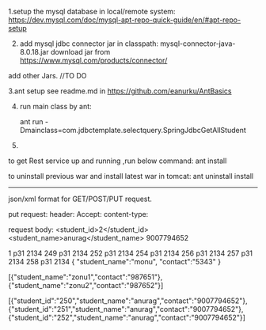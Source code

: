 1.setup the mysql database in local/remote system:
https://dev.mysql.com/doc/mysql-apt-repo-quick-guide/en/#apt-repo-setup

2. add mysql jdbc connector jar in classpath:
  mysql-connector-java-8.0.18.jar
  download jar from https://www.mysql.com/products/connector/ 

add other Jars.
//TO DO

3.ant setup
   see readme.md in https://github.com/eanurku/AntBasics 
   
4. run main class by ant: 

    ant run -Dmainclass=com.jdbctemplate.selectquery.SpringJdbcGetAllStudent 

5.
to get Rest service up and running ,run below command:
ant  install

to uninstall previous war and install latest war in tomcat:
ant uninstall install

--------------------------------------------------------------------
json/xml format for GET/POST/PUT request.

put request:
header:
 Accept:
 content-type:

request body:
<Student>
<student_id>2</student_id>
<student_name>anurag</student_name>
<contact>9007794652</contact>
</Student>

<List>
<item>
<student_id>1</student_id>
<student_name>p31</student_name>
<contact>2134</contact>
</item>
<item>
<student_id>249</student_id>
<student_name>p31</student_name>
<contact>2134</contact>
</item>
<item>
<student_id>252</student_id>
<student_name>p31</student_name>
<contact>2134</contact>
</item>
<item>
<student_id>254</student_id>
<student_name>p31</student_name>
<contact>2134</contact>
</item>
<item>
<student_id>256</student_id>
<student_name>p31</student_name>
<contact>2134</contact>
</item>
<item>
<student_id>257</student_id>
<student_name>p31</student_name>
<contact>2134</contact>
</item>
<item>
<student_id>258</student_id>
<student_name>p31</student_name>
<contact>2134</contact>
</item>
</List>
{
"student_name":"monu",
"contact":"5343"
}

[{"student_name":"zonu1","contact":"987651"},
{"student_name":"zonu2","contact":"987652"}]

[{"student_id":"250","student_name":"anurag","contact":"9007794652"},
{"student_id":"251","student_name":"anurag","contact":"9007794652"},
{"student_id":"252","student_name":"anurag","contact":"9007794652"}]